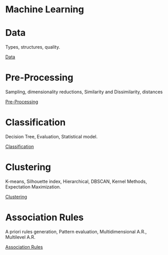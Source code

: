 # Machine Learning

# Data

Types, structures, quality.

[Data](Machine%20Learning/Data.md)

# Pre-Processing

Sampling, dimensionality reductions, Similarity and Dissimilarity, distances

[Pre-Processing](Machine%20Learning/Pre-Processing.md)

# Classification

Decision Tree, Evaluation, Statistical model.

[Classification](Machine%20Learning/Classification.md)

# Clustering

K-means, Silhouette index, Hierarchical, DBSCAN, Kernel Methods, Expectation Maximization.

[Clustering](Machine%20Learning/Clustering.md)

# Association Rules

A priori rules generation, Pattern evaluation, Multidimensional A.R., Multilevel A.R.

[Association Rules](Machine%20Learning/Association%20Rules.md)